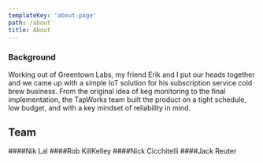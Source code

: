 ```yaml
---
templateKey: 'about-page'
path: /about
title: About
---
```

### Background
Working out of Greentown Labs, my friend Erik and I put our heads together and we came up with a simple IoT solution for his subscription service cold brew business. From the original idea of keg monitoring to the final implementation, the TapWorks team built the product on a tight schedule, low budget, and with a key mindset of reliability in mind.

## Team
####Nik Lal
####Rob KillKelley
####Nick Cicchitelli
####Jack Reuter
